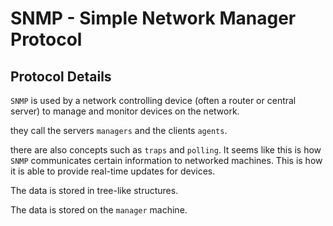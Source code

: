 # SNMP - Simple Network Manager Protocol

## Protocol Details
`SNMP` is used by a network controlling device (often a router or central server) to manage and monitor devices on the network.

they call the servers `managers` and the clients `agents`.

there are also concepts such as `traps` and `polling`. It seems like this is how `SNMP` communicates certain information to networked machines. This is how it is able to provide real-time updates for devices.

The data is stored in tree-like structures. 

The data is stored on the `manager` machine.